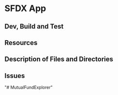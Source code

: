 # SFDX  App

## Dev, Build and Test


## Resources


## Description of Files and Directories


## Issues


"# MutualFundExplorer" 
